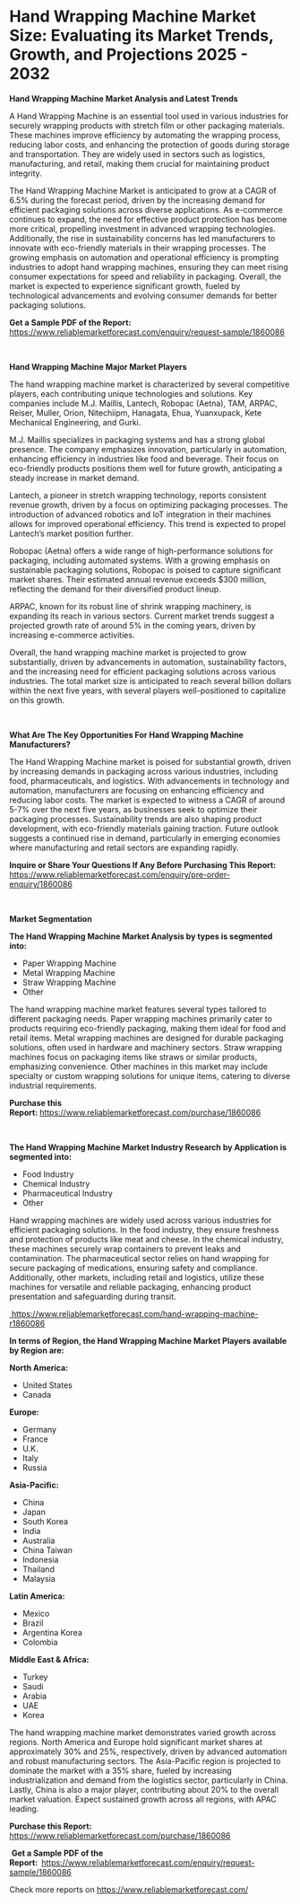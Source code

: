 <p><h1>Hand Wrapping Machine Market Size: Evaluating its Market Trends, Growth, and Projections 2025 - 2032</h1></p><p><strong>Hand Wrapping Machine Market Analysis and Latest Trends</strong></p>
<p><p>A Hand Wrapping Machine is an essential tool used in various industries for securely wrapping products with stretch film or other packaging materials. These machines improve efficiency by automating the wrapping process, reducing labor costs, and enhancing the protection of goods during storage and transportation. They are widely used in sectors such as logistics, manufacturing, and retail, making them crucial for maintaining product integrity.</p><p>The Hand Wrapping Machine Market is anticipated to grow at a CAGR of 6.5% during the forecast period, driven by the increasing demand for efficient packaging solutions across diverse applications. As e-commerce continues to expand, the need for effective product protection has become more critical, propelling investment in advanced wrapping technologies. Additionally, the rise in sustainability concerns has led manufacturers to innovate with eco-friendly materials in their wrapping processes. The growing emphasis on automation and operational efficiency is prompting industries to adopt hand wrapping machines, ensuring they can meet rising consumer expectations for speed and reliability in packaging. Overall, the market is expected to experience significant growth, fueled by technological advancements and evolving consumer demands for better packaging solutions.</p></p>
<p><strong>Get a Sample PDF of the Report:&nbsp;</strong> <a href="https://www.reliablemarketforecast.com/enquiry/request-sample/1860086?utm_campaign=2320&utm_medium=2&utm_source=Github&utm_content=ia&utm_term=11042025&utm_id=hand-wrapping-machine">https://www.reliablemarketforecast.com/enquiry/request-sample/1860086</a></p>
<p>&nbsp;</p>
<p><strong>Hand Wrapping Machine Major Market Players</strong></p>
<p><p>The hand wrapping machine market is characterized by several competitive players, each contributing unique technologies and solutions. Key companies include M.J. Maillis, Lantech, Robopac (Aetna), TAM, ARPAC, Reiser, Muller, Orion, Nitechiipm, Hanagata, Ehua, Yuanxupack, Kete Mechanical Engineering, and Gurki.</p><p>M.J. Maillis specializes in packaging systems and has a strong global presence. The company emphasizes innovation, particularly in automation, enhancing efficiency in industries like food and beverage. Their focus on eco-friendly products positions them well for future growth, anticipating a steady increase in market demand.</p><p>Lantech, a pioneer in stretch wrapping technology, reports consistent revenue growth, driven by a focus on optimizing packaging processes. The introduction of advanced robotics and IoT integration in their machines allows for improved operational efficiency. This trend is expected to propel Lantech’s market position further.</p><p>Robopac (Aetna) offers a wide range of high-performance solutions for packaging, including automated systems. With a growing emphasis on sustainable packaging solutions, Robopac is poised to capture significant market shares. Their estimated annual revenue exceeds $300 million, reflecting the demand for their diversified product lineup.</p><p>ARPAC, known for its robust line of shrink wrapping machinery, is expanding its reach in various sectors. Current market trends suggest a projected growth rate of around 5% in the coming years, driven by increasing e-commerce activities.</p><p>Overall, the hand wrapping machine market is projected to grow substantially, driven by advancements in automation, sustainability factors, and the increasing need for efficient packaging solutions across various industries. The total market size is anticipated to reach several billion dollars within the next five years, with several players well-positioned to capitalize on this growth.</p></p>
<p>&nbsp;</p>
<p><strong>What Are The Key Opportunities For Hand Wrapping Machine Manufacturers?</strong></p>
<p><p>The Hand Wrapping Machine market is poised for substantial growth, driven by increasing demands in packaging across various industries, including food, pharmaceuticals, and logistics. With advancements in technology and automation, manufacturers are focusing on enhancing efficiency and reducing labor costs. The market is expected to witness a CAGR of around 5-7% over the next five years, as businesses seek to optimize their packaging processes. Sustainability trends are also shaping product development, with eco-friendly materials gaining traction. Future outlook suggests a continued rise in demand, particularly in emerging economies where manufacturing and retail sectors are expanding rapidly.</p></p>
<p><strong>Inquire or Share Your Questions If Any Before Purchasing This Report:</strong> <a href="https://www.reliablemarketforecast.com/enquiry/pre-order-enquiry/1860086?utm_campaign=2320&utm_medium=2&utm_source=Github&utm_content=ia&utm_term=11042025&utm_id=hand-wrapping-machine">https://www.reliablemarketforecast.com/enquiry/pre-order-enquiry/1860086</a></p>
<p>&nbsp;</p>
<p><strong>Market Segmentation</strong></p>
<p><strong>The Hand Wrapping Machine Market Analysis by types is segmented into:</strong></p>
<p><ul><li>Paper Wrapping Machine</li><li>Metal Wrapping Machine</li><li>Straw Wrapping Machine</li><li>Other</li></ul></p>
<p><p>The hand wrapping machine market features several types tailored to different packaging needs. Paper wrapping machines primarily cater to products requiring eco-friendly packaging, making them ideal for food and retail items. Metal wrapping machines are designed for durable packaging solutions, often used in hardware and machinery sectors. Straw wrapping machines focus on packaging items like straws or similar products, emphasizing convenience. Other machines in this market may include specialty or custom wrapping solutions for unique items, catering to diverse industrial requirements.</p></p>
<p><strong>Purchase this Report:&nbsp;</strong><a href="https://www.reliablemarketforecast.com/purchase/1860086?utm_campaign=2320&utm_medium=2&utm_source=Github&utm_content=ia&utm_term=11042025&utm_id=hand-wrapping-machine">https://www.reliablemarketforecast.com/purchase/1860086</a></p>
<p>&nbsp;</p>
<p><strong>The Hand Wrapping Machine Market Industry Research by Application is segmented into:</strong></p>
<p><ul><li>Food Industry</li><li>Chemical Industry</li><li>Pharmaceutical Industry</li><li>Other</li></ul></p>
<p><p>Hand wrapping machines are widely used across various industries for efficient packaging solutions. In the food industry, they ensure freshness and protection of products like meat and cheese. In the chemical industry, these machines securely wrap containers to prevent leaks and contamination. The pharmaceutical sector relies on hand wrapping for secure packaging of medications, ensuring safety and compliance. Additionally, other markets, including retail and logistics, utilize these machines for versatile and reliable packaging, enhancing product presentation and safeguarding during transit.</p></p>
<p><a href="https://www.reliablemarketforecast.com/hand-wrapping-machine-r1860086?utm_campaign=2320&utm_medium=2&utm_source=Github&utm_content=ia&utm_term=11042025&utm_id=hand-wrapping-machine">&nbsp;https://www.reliablemarketforecast.com/hand-wrapping-machine-r1860086</a></p>
<p><strong>In terms of Region, the Hand Wrapping Machine Market Players available by Region are:</strong></p>
<p>
    <p> <strong> North America: </strong>
        <ul>
            <li>United States</li>
            <li>Canada</li>
        </ul>
        </p> 
    <p> <strong> Europe: </strong>
        <ul>
            <li>Germany</li>
            <li>France</li>
            <li>U.K.</li>
            <li>Italy</li>
            <li>Russia</li>
        </ul>
        </p> 
    <p> <strong> Asia-Pacific: </strong>
        <ul>
            <li>China</li>
            <li>Japan</li>
            <li>South Korea</li>
            <li>India</li>
            <li>Australia</li>
            <li>China Taiwan</li>
            <li>Indonesia</li>
            <li>Thailand</li>
            <li>Malaysia</li>
        </ul>
        </p> 
    <p> <strong> Latin America: </strong>
        <ul>
            <li>Mexico</li>
            <li>Brazil</li>
            <li>Argentina Korea</li>
            <li>Colombia</li>
        </ul>
        </p> 
    <p> <strong> Middle East & Africa: </strong>
        <ul>
            <li>Turkey</li>
            <li>Saudi</li>
            <li>Arabia</li>
            <li>UAE</li>
            <li>Korea</li>
        </ul>
    </p>
    </p>
<p><p>The hand wrapping machine market demonstrates varied growth across regions. North America and Europe hold significant market shares at approximately 30% and 25%, respectively, driven by advanced automation and robust manufacturing sectors. The Asia-Pacific region is projected to dominate the market with a 35% share, fueled by increasing industrialization and demand from the logistics sector, particularly in China. Lastly, China is also a major player, contributing about 20% to the overall market valuation. Expect sustained growth across all regions, with APAC leading.</p></p>
<p><strong>Purchase this Report: </strong><a href="https://www.reliablemarketforecast.com/purchase/1860086?utm_campaign=2320&utm_medium=2&utm_source=Github&utm_content=ia&utm_term=11042025&utm_id=hand-wrapping-machine">https://www.reliablemarketforecast.com/purchase/1860086</a></p>
<p>&nbsp;<strong>Get a Sample PDF of the Report:&nbsp;&nbsp;</strong><a href="https://www.reliablemarketforecast.com/enquiry/request-sample/1860086?utm_campaign=2320&utm_medium=2&utm_source=Github&utm_content=ia&utm_term=11042025&utm_id=hand-wrapping-machine">https://www.reliablemarketforecast.com/enquiry/request-sample/1860086</a></p>
<p><strong></strong></p>
<p>Check more reports on <a href="https://www.reliablemarketforecast.com/?utm_campaign=2320&utm_medium=2&utm_source=Github&utm_content=ia&utm_term=11042025&utm_id=hand-wrapping-machine">https://www.reliablemarketforecast.com/</a></p>
